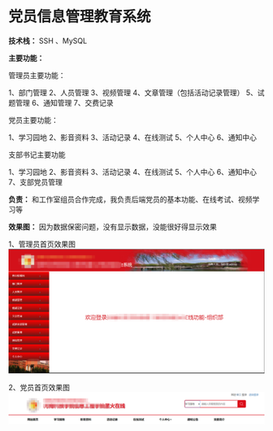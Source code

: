 # 党员信息管理教育系统

**技术栈：**
SSH 、MySQL


**主要功能：**

管理员主要功能：

1、部门管理
2、人员管理
3、视频管理
4、文章管理（包括活动记录管理）
5、试题管理
6、通知管理
7、交费记录

党员主要功能：

1、学习园地
2、影音资料
3、活动记录
4、在线测试
5、个人中心
6、通知中心

支部书记主要功能

1、学习园地
2、影音资料
3、活动记录
4、在线测试
5、个人中心
6、通知中心
7、支部党员管理

**负责：**
和工作室组员合作完成，我负责后端党员的基本功能、在线考试、视频学习等

**效果图：**
因为数据保密问题，没有显示数据，没能很好得显示效果

1、管理员首页效果图
![这里写图片描述](https://github.com/jiaoxiangyu/videovPictures/blob/master/partyMemberInfoManage/manage.png)

2、党员首页效果图
![这里写图片描述](https://github.com/jiaoxiangyu/videovPictures/blob/master/partyMemberInfoManage/index.png)

